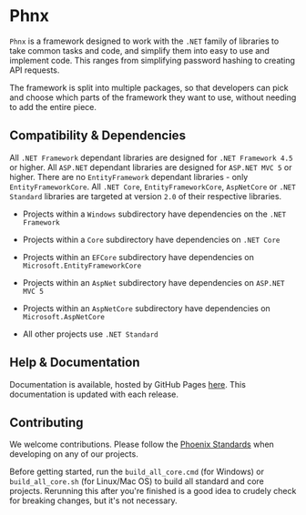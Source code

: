 ﻿# Phnx
`Phnx` is a framework designed to work with the `.NET` family of libraries to take common tasks and code, and simplify them into easy to use and implement code. This ranges from simplifying password hashing to creating API requests.

The framework is split into multiple packages, so that developers can pick and choose which parts of the framework they want to use, without needing to add the entire piece.

## Compatibility & Dependencies
All `.NET Framework` dependant libraries are designed for `.NET Framework 4.5` or higher.
All `ASP.NET` dependant libraries are designed for `ASP.NET MVC 5` or higher.
There are no `EntityFramework` dependant libraries - only `EntityFrameworkCore`.
All `.NET Core`, `EntityFrameworkCore`, `AspNetCore` or `.NET Standard` libraries are targeted at version `2.0` of their respective libraries.

* Projects within a `Windows` subdirectory have dependencies on the `.NET Framework`

* Projects within a `Core` subdirectory have dependencies on `.NET Core`

* Projects within an `EFCore` subdirectory have dependencies on `Microsoft.EntityFrameworkCore`

* Projects within an `AspNet` subdirectory have dependencies on `ASP.NET MVC 5`

* Projects within an `AspNetCore` subdirectory have dependencies on `Microsoft.AspNetCore`

* All other projects use `.NET Standard`

## Help & Documentation
Documentation is available, hosted by GitHub Pages [here](https://phoenix-apps.github.io/Phnx-Wiki). This documentation is updated with each release.

## Contributing
We welcome contributions. Please follow the [Phoenix Standards](https://github.com/phoenix-apps/Standards) when developing on any of our projects.

Before getting started, run the `build_all_core.cmd` (for Windows) or `build_all_core.sh` (for Linux/Mac OS) to build all standard and core projects. Rerunning this after you're finished is a good idea to crudely check for breaking changes, but it's not necessary.
